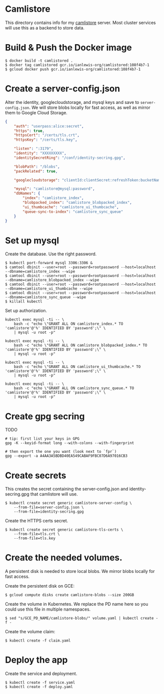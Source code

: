 # Camlistore

This directory contains info for my [camlistore](https://camlistore.org/)
server. Most cluster services will use this as a backend to store data.

# Build & Push the Docker image

```shell
$ docker build -t camlistored .
$ docker tag camlistored gcr.io/ianlewis-org/camlistored:108f4b7-1
$ gcloud docker push gcr.io/ianlewis-org/camlistored:108f4b7-1
```

# Create a server-config.json

Alter the identity, googlecloudstorage, and mysql keys and save to
`server-config.json`. We will store blobs locally for fast access, as well as
mirror them to Google Cloud Storage.

```json
{
    "auth": "userpass:alice:secret",
    "https": true,
    "httpsCert": "/certs/tls.crt",
    "httpsKey": "/certs/tls.key",

    "listen": ":3179",
    "identity": "XXXXXXXXX",
    "identitySecretRing": "/conf/identity-secring.gpg",

    "blobPath": "/blobs",
    "packRelated": true,

    "googlecloudstorage": "clientId:clientSecret:refreshToken:bucketName[/optional/dir]",

    "mysql": "camlistore@mysql:password",
    "dbNames": {
        "index": "camlistore_index",
        "blobpacked_index": "camlistore_blobpacked_index",
        "ui_thumbcache": "camlistore_ui_thumbcache",
        "queue-sync-to-index": "camlistore_sync_queue"
    }
}
```

# Set up mysql

Create the database. Use the right password.

```shell
$ kubectl port-forward mysql 3306:3306 &
$ camtool dbinit --user=root --password=rootpassword --host=localhost --dbname=camlistore_index --wipe
$ camtool dbinit --user=root --password=rootpassword --host=localhost --dbname=camlistore_blobpacked_index --wipe
$ camtool dbinit --user=root --password=rootpassword --host=localhost --dbname=camlistore_ui_thumbcache --wipe
$ camtool dbinit --user=root --password=rootpassword --host=localhost --dbname=camlistore_sync_queue --wipe
$ killall kubectl
```

Set up authorization.

```shell
kubectl exec mysql -ti -- \
    bash -c "echo \"GRANT ALL ON camlistore_index.* TO 'camlistore'@'%' IDENTIFIED BY 'password';\" \
    | mysql -u root -p"
```
```shell
kubectl exec mysql -ti -- \
    bash -c "echo \"GRANT ALL ON camlistore_blobpacked_index.* TO 'camlistore'@'%' IDENTIFIED BY 'password';\" \
    | mysql -u root -p"
```
```shell
kubectl exec mysql -ti -- \
    bash -c "echo \"GRANT ALL ON camlistore_ui_thumbcache.* TO 'camlistore'@'%' IDENTIFIED BY 'password';\" \
    | mysql -u root -p"
```
```shell
kubectl exec mysql -ti -- \
    bash -c "echo \"GRANT ALL ON camlistore_sync_queue.* TO 'camlistore'@'%' IDENTIFIED BY 'password';\" \
    | mysql -u root -p"
```

# Create gpg secring

TODO

```shell
# tip: first list your keys in GPG
gpg -K --keyid-format long --with-colons --with-fingerprint

# then export the one you want (look next to `fpr`)
gpg --export -a A4AA3A5BDBD40EA549CABAF9FBC07D6A97016CB3
```

# Create secrets

This creates the secret containing the server-config.json and
identity-secring.gpg that camlistore will use.

```shell
$ kubectl create secret generic camlistore-server-config \
    --from-file=server-config.json \
    --from-file=identity-secring.gpg
```

Create the HTTPS certs secret.
```shell
$ kubectl create secret generic camlistore-tls-certs \
    --from-file=tls.crt \
    --from-file=tls.key
```

# Create the needed volumes.

A persistent disk is needed to store local blobs. We mirror
blobs locally for fast access.

Create the persistent disk on GCE:

```shell
$ gcloud compute disks create camlistore-blobs --size 200GB
```

Create the volume in Kubernetes. We replace the PD name here so you
could use this file in multiple namespaces.

```shell
$ sed "s/GCE_PD_NAME/camlistore-blobs/" volume.yaml | kubectl create -f -
```

Create the volume claim:

```shell
$ kubectl create -f claim.yaml
```

# Deploy the app

Create the service and deployment.

```shell
$ kubectl create -f service.yaml
$ kubectl create -f deploy.yaml
```
